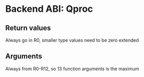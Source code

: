 # Backend ABI: Qproc
## Return values
Always go in R0, smaller type values need to be zero extended
## Arguments
Always from R0-R12, so 13 function arguments is the maximum